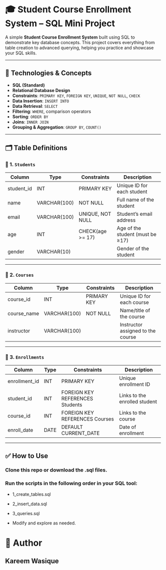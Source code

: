 # 🎓 Student Course Enrollment System – SQL Mini Project

A simple **Student Course Enrollment System** built using SQL to demonstrate key database concepts. This project covers everything from table creation to advanced querying, helping you practice and showcase your SQL skills.

---

## 🔧 Technologies & Concepts

- **SQL (Standard)**  
- **Relational Database Design**  
- **Constraints**: `PRIMARY KEY`, `FOREIGN KEY`, `UNIQUE`, `NOT NULL`, `CHECK`  
- **Data Insertion**: `INSERT INTO`  
- **Data Retrieval**: `SELECT`  
- **Filtering**: `WHERE`, comparison operators  
- **Sorting**: `ORDER BY`  
- **Joins**: `INNER JOIN`  
- **Grouping & Aggregation**: `GROUP BY`, `COUNT()`  

---

## 🗂️ Table Definitions

### 📘 1. `Students`

| Column     | Type          | Constraints          | Description                       |
|------------|---------------|----------------------|-----------------------------------|
| student_id | INT           | PRIMARY KEY          | Unique ID for each student        |
| name       | VARCHAR(100)  | NOT NULL             | Full name of the student          |
| email      | VARCHAR(100)  | UNIQUE, NOT NULL     | Student’s email address           |
| age        | INT           | CHECK(age >= 17)     | Age of the student (must be ≥17)  |
| gender     | VARCHAR(10)   |                      | Gender of the student             |

---

### 📗 2. `Courses`

| Column      | Type          | Constraints      | Description                         |
|-------------|---------------|------------------|-------------------------------------|
| course_id   | INT           | PRIMARY KEY      | Unique ID for each course           |
| course_name | VARCHAR(100)  | NOT NULL         | Name/title of the course            |
| instructor  | VARCHAR(100)  |                  | Instructor assigned to the course   |

---

### 📙 3. `Enrollments`

| Column        | Type      | Constraints                         | Description                               |
|---------------|-----------|-------------------------------------|-------------------------------------------|
| enrollment_id | INT       | PRIMARY KEY                         | Unique enrollment ID                      |
| student_id    | INT       | FOREIGN KEY REFERENCES Students     | Links to the enrolled student             |
| course_id     | INT       | FOREIGN KEY REFERENCES Courses      | Links to the course                       |
| enroll_date   | DATE      | DEFAULT CURRENT_DATE                | Date of enrollment                        |

---

## ✅ How to Use
### Clone this repo or download the .sql files.

### Run the scripts in the following order in your SQL tool:

- 1_create_tables.sql

- 2_insert_data.sql

- 3_queries.sql

- Modify and explore as needed.

# 📌 Author
## Kareem Wasique

